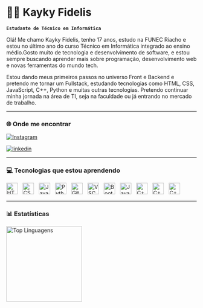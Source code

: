# 👨‍💻 Kayky Fidelis

**`Estudante de Técnico em Informática`**

Olá! Me chamo Kayky Fidelis, tenho 17 anos, estudo na FUNEC  Riacho e estou no último ano do curso Técnico em Informática integrado ao ensino médio.Gosto muito de tecnologia e desenvolvimento de software, e estou sempre buscando aprender mais sobre programação, desenvolvimento web e novas ferramentas do mundo tech.

Estou dando meus primeiros passos no universo Front e Backend e pretendo me tornar um Fullstack, estudando tecnologias como HTML, CSS, JavaScript, C++, Python e muitas outras tecnologias. Pretendo continuar minha jornada na área de TI, seja na faculdade ou já entrando no mercado de trabalho.

---


### 🌐 Onde me encontrar

<p align="left">
    <a href="https://instagram.com/fidelizx.74">
    <img 
        alt="Instagram" 
        title="Me segue no Insta!" 
        src="https://img.shields.io/badge/@fidelizx.74-9b59b6?style=for-the-badge&logo=instagram&logoColor=white"
    />
</a>
</p>
<p align="left">
    <a href="https://instagram.com/fidelizx.74">
    <img 
        alt="linkedin" 
        title="" 
        src="https://img.shields.io/badge/@fidelizx.74-9b59b6?style=for-the-badge&logo=instagram&logoColor=white"
    />
</a>
</p>


---

###  💻 Tecnologias que estou aprendendo
<img align="left" alt="HTML" width="30px" style="padding-right:10px;" src="https://cdn.jsdelivr.net/gh/devicons/devicon@latest/icons/html5/html5-original.svg"/>
<img align="left" alt="CSS" width="30px" style="padding-right:10px;" src="https://cdn.jsdelivr.net/gh/devicons/devicon@latest/icons/css3/css3-original.svg"/>
<img align="left" alt="JavaScript" width="30px" style="padding-right:10px;" src="https://cdn.jsdelivr.net/gh/devicons/devicon@latest/icons/javascript/javascript-original.svg"/>
<img align="left" alt="Python" width="30px" style="padding-right:10px;" src="https://cdn.jsdelivr.net/gh/devicons/devicon@latest/icons/python/python-original.svg"/>
<img align="left" alt="Git" width="30px" style="padding-right:10px;" src="https://cdn.jsdelivr.net/gh/devicons/devicon@latest/icons/git/git-original.svg"/>
<img align="left" alt="VSCode" width="30px" style="padding-right:10px;" src="https://cdn.jsdelivr.net/gh/devicons/devicon@latest/icons/vscode/vscode-original.svg"/>
<img align="left" alt="Bootstrap" width="30px" style="padding-right:10px;" src="https://cdn.jsdelivr.net/gh/devicons/devicon@latest/icons/bootstrap/bootstrap-original.svg"/>
<img align="left" alt="Java" width="30px" style="padding-right:10px;" src="https://cdn.jsdelivr.net/gh/devicons/devicon@latest/icons/java/java-original.svg"/>
<img align="left" alt="C++" width="30px" style="padding-right:10px;" src="https://cdn.jsdelivr.net/gh/devicons/devicon@latest/icons/cplusplus/cplusplus-original.svg"/>
<img align="left" alt="C++" width="30px" style="padding-right:10px;" src="https://cdn.jsdelivr.net/gh/devicons/devicon@latest/icons/github/github-original.svg" />
<img align="left" alt="C++" width="30px" style="padding-right:10px;"src="https://cdn.jsdelivr.net/gh/devicons/devicon@latest/icons/php/php-plain.svg" />


            
          

<br/>
<br/>

---


### 📊 Estatísticas

<p>
<img 
  align="left" 
  alt="Top Linguagens" 
  height="200" 
  src="https://github-readme-stats.vercel.app/api/top-langs/?username=KaykyFideliss&theme=tokyonight&layout=compact&custom_title=Tecnologias&langs_count=9" 
/>


</p>

